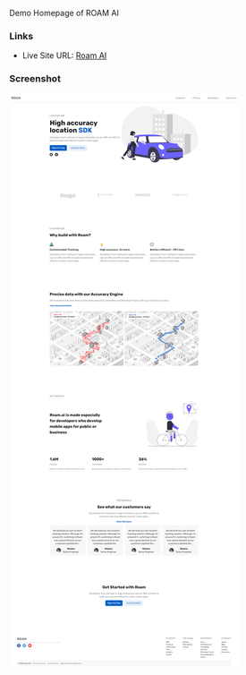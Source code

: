 Demo Homepage of ROAM AI

### Links

- Live Site URL: [Roam AI](https://mjcreations-roam-ai.netlify.app)

### Screenshot

![Screenshot](./Roam.png)
